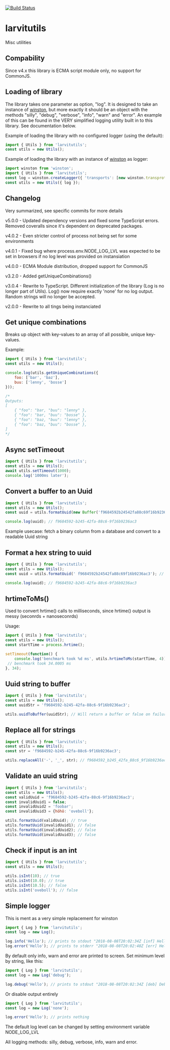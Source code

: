 [![Build Status](https://github.com/larvit/larvitutils/actions/workflows/ci.yml/badge.svg)](https://github.com/larvit/larvitutils/actions)

# larvitutils

Misc utilities

## Compability

Since v4.x this library is ECMA script module only, no support for CommonJS.

## Loading of library

The library takes one parameter as option, "log". It is designed to take an instance of [winston](https://github.com/winstonjs/winston), but more exactly it should be an object with the methods "silly", "debug", "verbose", "info", "warn" and "error". An example of this can be found in the VERY simplified logging utility built in to this library. See documentation below.

Example of loading the library with no configured logger (using the default):

```javascript
import { Utils } from 'larvitutils';
const utils = new Utils();
```

Example of loading the library with an instance of [winston](https://github.com/winstonjs/winston) as logger:

```javascript
import winston from 'winston';
import { Utils } from 'larvitutils';
const log = winston.createLogger({ 'transports': [new winston.transprots.Console()] });
const utils = new Utils({ log });
```

## Changelog

Very summarized, see specific commits for more details

v5.0.0 - Updated dependency versions and fixed some TypeScript errors. Removed coveralls since it's dependent on deprecated packages.

v4.0.2 - Even stricter control of process not being set for some environments

v4.0.1 - Fixed bug where process.env.NODE_LOG_LVL was expected to be set in browsers if no log level was provided on instansiation

v4.0.0 - ECMA Module distribution, dropped support for CommonJS

v3.2.0 - Added getUniqueCombinations()

v3.0.4 - Rewrite to TypeScript. Different initialization of the library (Log is no longer part of Utils). Log() now require exactly 'none' for no log output. Random strings will no longer be accepted.

v2.0.0 - Rewrite to all tings being instanciated

## Get unique combinations

Breaks up object with key-values to an array of all possible, unique key-values.

Example:

```javascript
import { Utils } from 'larvitutils';
const utils = new Utils();

console.log(utils.getUniqueCombinations({
	foo: ['bar', 'baz'],
	buu: ['lenny', 'bosse']
}));

/*
Outputs:
[
	{ "foo": "bar, "buu": "lenny" },
	{ "foo": "bar, "buu": "bosse" },
	{ "foo": "baz, "buu": "lenny" },
	{ "foo": "baz, "buu": "bosse" },
]
*/
```

## Async setTimeout

```javascript
import { Utils } from 'larvitutils';
const utils = new Utils();
await utils.setTimeout(1000);
console.log('1000ms later');
```

## Convert a buffer to an Uuid

```javascript
import { Utils } from 'larvitutils';
const utils = new Utils();
const uuid = utils.formatUuid(new Buffer('f9684592b24542fa88c69f16b9236ac3', 'hex'));

console.log(uuid); // f9684592-b245-42fa-88c6-9f16b9236ac3
```

Example usecase: fetch a binary column from a database and convert to a readable Uuid string

## Format a hex string to uuid

```javascript
import { Utils } from 'larvitutils';
const utils = new Utils();
const uuid = utils.formatUuid(' f9684592b24542fa88c69f16b9236ac3'); // Notice the starting space getting trimmed away

console.log(uuid); // f9684592-b245-42fa-88c6-9f16b9236ac3
```

## hrtimeToMs()

Used to convert hrtime() calls to milliseconds, since hrtime() output is messy (seconrds + nanoseconrds)

Usage:

```javascript
import { Utils } from 'larvitutils';
const utils = new Utils();
const startTime = process.hrtime();

setTimeout(function() {
	console.log('benchmark took %d ms', utils.hrtimeToMs(startTime, 4));
 // benchmark took 34.0005 ms
}, 34);
```

## Uuid string to buffer

```javascript
import { Utils } from 'larvitutils';
const utils = new Utils();
const uuidStr = 'f9684592-b245-42fa-88c6-9f16b9236ac3';

utils.uuidToBuffer(uuidStr); // Will return a buffer or false on failure
```

## Replace all for strings

```javascript
import { Utils } from 'larvitutils';
const utils = new Utils();
const str = 'f9684592-b245-42fa-88c6-9f16b9236ac3';

utils.replaceAll('-', '_', str); // f9684592_b245_42fa_88c6_9f16b9236ac3
```

## Validate an uuid string

```javascript
import { Utils } from 'larvitutils';
const utils = new Utils();
const validUuid = 'f9684592-b245-42fa-88c6-9f16b9236ac3';
const invalidUuid1 = false;
const invalidUuid2 = 'foobar';
const invalidUuid3 = {höhö: 'oveboll'};

utils.formatUuid(validUuid); // true
utils.formatUuid(invalidUuid1); // false
utils.formatUuid(invalidUuid2); // false
utils.formatUuid(invalidUuid3); // false
```

## Check if input is an int
```javascript
import { Utils } from 'larvitutils';
const utils = new Utils();

utils.isInt(10); // true
utils.isInt(10.0); // true
utils.isInt(10.5); // false
utils.isInt('oveboll'); // false
```

## Simple logger

This is ment as a very simple replacement for winston

```javascript
import { Log } from 'larvitutils';
const log = new Log();

log.info('Hello'); // prints to stdout "2018-08-08T20:02:34Z [inf] Hello
log.error('Hello'); // prints to stderr "2018-08-08T20:02:48Z [err] Hello
```

By default only info, warn and error are printed to screen. Set minimum level by string, like this:

```javascript
import { Log } from 'larvitutils';
const log = new Log('debug');

log.debug('Hello'); // prints to stdout "2018-08-08T20:02:34Z [deb] Debug
```

Or disable output entirely

```javascript
import { Log } from 'larvitutils';
const log = new Log('none');

log.error('Hello'); // prints nothing
```

The default log level can be changed by setting environment variable NODE_LOG_LVL

All logging methods: silly, debug, verbose, info, warn and error.
